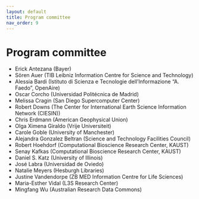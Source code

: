 ```yaml
---
layout: default
title: Program committee
nav_order: 9
---
```


# Program committee

* Erick Antezana (Bayer)
* Sören Auer (TIB Leibniz Information Centre for Science and Technology)
* Alessia Bardi (Istituto di Scienza e Tecnologie dell’Informazione “A. Faedo”, OpenAire)
* Oscar Corcho (Universidad Politécnica de Madrid)
* Melissa Cragin (San Diego Supercomputer Center)
* Robert Downs (The Center for International Earth Science Information Network (CIESIN))
* Chris Erdmann (American Geophysical Union)
* Olga Ximena Giraldo (Vrije Universiteit)
* Carole Goble (University of Manchester)
* Alejandra Gonzalez Beltran (Science and Technology Facilities Council)
* Robert Hoehdorf (Computational Bioscience Research Center, KAUST)
* Senay Kafkas (Computational Bioscience Research Center, KAUST)
* Daniel S. Katz (University of Illinois)
* José Labra (Universidad de Oviedo)
* Natalie Meyers (Hesburgh Libraries)
* Justine Vandendorpe (ZB MED Information Centre for Life Sciences)
* Maria-Esther Vidal (L3S Research Center)
* Mingfang Wu (Australian Research Data Commons)

